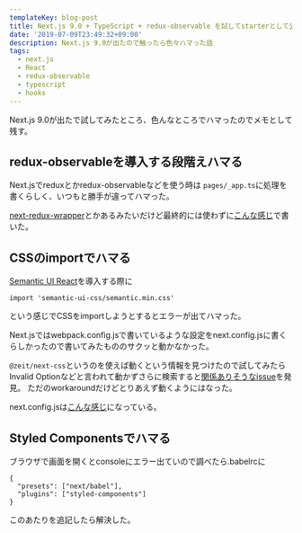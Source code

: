 ```yaml
---
templateKey: blog-post
title: Next.js 9.0 + TypeScript + redux-observable を試してstarterとして公開した
date: '2019-07-09T23:49:32+09:00'
description: Next.js 9.0が出たので触ったら色々ハマった話
tags:
  - next.js
  - React
  - redux-observable
  - typescript
  - hooks
---
```

Next.js 9.0が出たで試してみたところ、色んなところでハマったのでメモとして残す。

## redux-observableを導入する段階えハマる
Next.jsでreduxとかredux-observableなどを使う時は `pages/_app.ts`に処理を書くらしく、いつもと勝手が違ってハマった。

[next-redux-wrapper](https://github.com/kirill-konshin/next-redux-wrapper)とかあるみたいだけど最終的には使わずに[こんな感じ](https://github.com/kunihiko-t/nextjs9-ts-redux-observable-starter/blob/master/pages/_app.tsx)で書いた。

## CSSのimportでハマる
[Semantic UI React](https://react.semantic-ui.com/)を導入する際に
```
import 'semantic-ui-css/semantic.min.css'
```
という感じでCSSをimportしようとするとエラーが出てハマった。

Next.jsではwebpack.config.jsで書いているような設定をnext.config.jsに書くらしかったので書いてみたもののサクッと動かなかった。

`@zeit/next-css`というのを使えば動くという情報を見つけたので試してみたらInvalid Optionなどと言われて動かずさらに検索すると[関係ありそうなissue](https://github.com/zeit/next-plugins/issues/392)を発見。
ただのworkaroundだけどとりあえず動くようにはなった。

next.config.jsは[こんな感じ](https://github.com/kunihiko-t/nextjs9-ts-redux-observable-starter/blob/master/next.config.js)になっている。

## Styled Componentsでハマる
ブラウザで画面を開くとconsoleにエラー出ていので調べたら.babelrcに
```
{
  "presets": ["next/babel"],
  "plugins": ["styled-components"]
}
```
このあたりを追記したら解決した。
